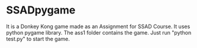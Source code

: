 # SSADpygame
It is a Donkey Kong game made as an Assignment for SSAD Course.
It uses python pygame library.
The ass1 folder contains the game.
Just run "python test.py" to start the game.
